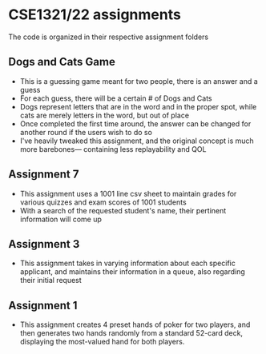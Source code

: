 # CSE1321/22 assignments

The code is organized in their respective assignment folders

## Dogs and Cats Game
- This is a guessing game meant for two people, there is an answer and a guess
- For each guess, there will be a certain # of Dogs and Cats
- Dogs represent letters that are in the word and in the proper spot, while cats are merely letters in the word, but out of place
- Once completed the first time around, the answer can be changed for another round if the users wish to do so
- I've heavily tweaked this assignment, and the original concept is much more barebones— containing less replayability and QOL  

## Assignment 7
- This assignment uses a 1001 line csv sheet to maintain grades for various quizzes and exam scores of 1001 students
- With a search of the requested student's name, their pertinent information will come up 

## Assignment 3
- This assignment takes in varying information about each specific applicant, and maintains their information in a queue, also regarding their initial request

## Assignment 1
- This assignment creates 4 preset hands of poker for two players, and then generates two hands randomly from a standard 52-card deck, displaying the most-valued hand for both players.

